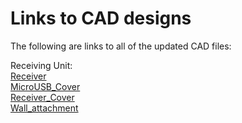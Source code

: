 # Links to CAD designs

The following are links to all of the updated CAD files:

Receiving Unit: <br />
[Receiver](http://a360.co/2tQI6Eo) <br />
[MicroUSB_Cover](http://a360.co/2u1oDnW) <br />
[Receiver_Cover](http://a360.co/2udQCjr)  
[Wall_attachment](http://a360.co/2tQph4g)



